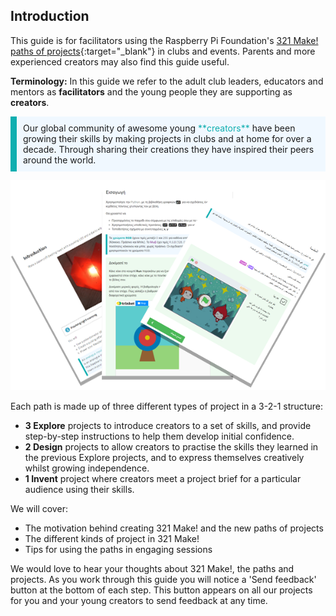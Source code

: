 ## Introduction

This guide is for facilitators using the Raspberry Pi Foundation's [321 Make! paths of projects](https://projects.raspberrypi.org/en/paths){:target="_blank"} in clubs and events. Parents and more experienced creators may also find this guide useful. 

**Terminology:** In this guide we refer to the adult club leaders, educators and mentors as **facilitators** and the young people they are supporting as **creators**.

<p style="border-left: solid; border-width:10px; border-color: #0faeb0; background-color: aliceblue; padding: 10px;">
Our global community of awesome young <span style="color: #0faeb0">**creators**</span> have been growing their skills by making projects in clubs and at home for over a decade. Through sharing their creations they have inspired their peers around the world. 
</p>

![Three screenshots of our projects placed in a fan layout.](images/project-fan.png)

Each path is made up of three different types of project in a 3-2-1 structure:

+ **3 Explore** projects to introduce creators to a set of skills, and provide step-by-step instructions to help them develop initial confidence.
+ **2 Design** projects to allow creators to practise the skills they learned in the previous Explore projects, and to express themselves creatively whilst growing independence.
+ **1 Invent** project where creators meet a project brief for a particular audience using their skills.

We will cover:
+ The motivation behind creating 321 Make! and the new paths of projects
+ The different kinds of project in 321 Make!
+ Tips for using the paths in engaging sessions

We would love to hear your thoughts about 321 Make!, the paths and projects. As you work through this guide you will notice a 'Send feedback' button at the bottom of each step. This button appears on all our projects for you and your young creators to send feedback at any time. 